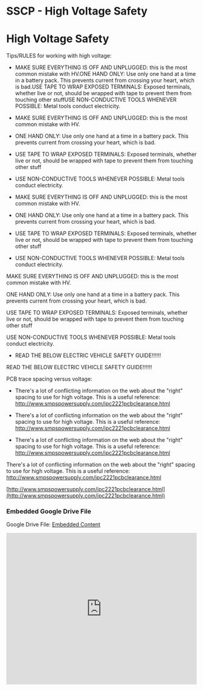 # SSCP - High Voltage Safety

# High Voltage Safety

Tips/RULES for working with high voltage:

* MAKE SURE EVERYTHING IS OFF AND UNPLUGGED: this is the most common mistake with HV.ONE HAND ONLY: Use only one hand at a time in a battery pack. This prevents current from crossing your heart, which is bad.USE TAPE TO WRAP EXPOSED TERMINALS: Exposed terminals, whether live or not, should be wrapped with tape to prevent them from touching other stuffUSE NON-CONDUCTIVE TOOLS WHENEVER POSSIBLE: Metal tools conduct electricity.
* MAKE SURE EVERYTHING IS OFF AND UNPLUGGED: this is the most common mistake with HV.
* ONE HAND ONLY: Use only one hand at a time in a battery pack. This prevents current from crossing your heart, which is bad.
* USE TAPE TO WRAP EXPOSED TERMINALS: Exposed terminals, whether live or not, should be wrapped with tape to prevent them from touching other stuff
* USE NON-CONDUCTIVE TOOLS WHENEVER POSSIBLE: Metal tools conduct electricity.

* MAKE SURE EVERYTHING IS OFF AND UNPLUGGED: this is the most common mistake with HV.
* ONE HAND ONLY: Use only one hand at a time in a battery pack. This prevents current from crossing your heart, which is bad.
* USE TAPE TO WRAP EXPOSED TERMINALS: Exposed terminals, whether live or not, should be wrapped with tape to prevent them from touching other stuff
* USE NON-CONDUCTIVE TOOLS WHENEVER POSSIBLE: Metal tools conduct electricity.

MAKE SURE EVERYTHING IS OFF AND UNPLUGGED: this is the most common mistake with HV.

ONE HAND ONLY: Use only one hand at a time in a battery pack. This prevents current from crossing your heart, which is bad.

USE TAPE TO WRAP EXPOSED TERMINALS: Exposed terminals, whether live or not, should be wrapped with tape to prevent them from touching other stuff

USE NON-CONDUCTIVE TOOLS WHENEVER POSSIBLE: Metal tools conduct electricity.

* READ THE BELOW ELECTRIC VEHICLE SAFETY GUIDE!!!!!!

READ THE BELOW ELECTRIC VEHICLE SAFETY GUIDE!!!!!!

PCB trace spacing versus voltage:

* There's a lot of conflicting information on the web about the "right" spacing to use for high voltage. This is a useful reference: http://www.smpspowersupply.com/ipc2221pcbclearance.html
* There's a lot of conflicting information on the web about the "right" spacing to use for high voltage. This is a useful reference: http://www.smpspowersupply.com/ipc2221pcbclearance.html

* There's a lot of conflicting information on the web about the "right" spacing to use for high voltage. This is a useful reference: http://www.smpspowersupply.com/ipc2221pcbclearance.html

There's a lot of conflicting information on the web about the "right" spacing to use for high voltage. This is a useful reference: http://www.smpspowersupply.com/ipc2221pcbclearance.html

[http://www.smpspowersupply.com/ipc2221pcbclearance.html](http://www.smpspowersupply.com/ipc2221pcbclearance.html)

[](https://drive.google.com/folderview?id=1H0MLq3PxH87wE_4OuI_-VAo6l2XA1AQW)

### Embedded Google Drive File

Google Drive File: [Embedded Content](https://drive.google.com/embeddedfolderview?id=1H0MLq3PxH87wE_4OuI_-VAo6l2XA1AQW#list)

<iframe width="100%" height="400" src="https://drive.google.com/embeddedfolderview?id=1H0MLq3PxH87wE_4OuI_-VAo6l2XA1AQW#list" frameborder="0"></iframe>

